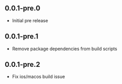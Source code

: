 ## 0.0.1-pre.0

* Initial pre release


## 0.0.1-pre.1

* Remove package dependencies from build scripts


## 0.0.1-pre.2

* Fix ios/macos build issue
